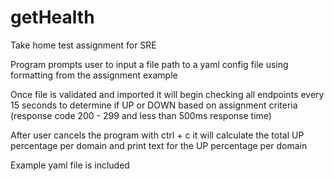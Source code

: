 # getHealth
Take home test assignment for SRE

Program prompts user to input a file path to a yaml config file using formatting from the assignment example

Once file is validated and imported it will begin checking all endpoints every 15 seconds to determine if UP or DOWN based on assignment criteria (response code 200 - 299 and less than 500ms response time)

After user cancels the program with ctrl + c it will calculate the total UP percentage per domain and print text for the UP percentage per domain

Example yaml file is included
